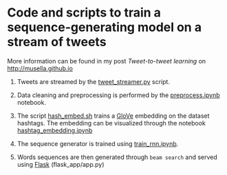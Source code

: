 # Code and scripts to train a sequence-generating model on a stream of tweets

More information can be found in my post _Tweet-to-tweet learning_ on http://musella.github.io 


1. Tweets are streamed by the [tweet_streamer.py](scripts/tweet_streamer.py) script.

1. Data cleaning and preprocessing is performed by the [preprocess.ipynb](notebooks/preprocess.ipynb) notebook.

1. The script [hash_embed.sh](scripts/hash_embed.sh) trains a [GloVe](https://nlp.stanford.edu/projects/glove/) embedding on the dataset hashtags. The embedding can be visualized through the notebook [hashtag_embedding.ipynb](notebooks/hashtag_embedding.ipynb)

1. The sequence generator is trained using [train_rnn.ipynb](notebooks/train_rnn.ipynb).

1. Words sequences are then generated through `beam search` and served using [Flask](http://flask.pocoo.org) (flask_app/app.py)




